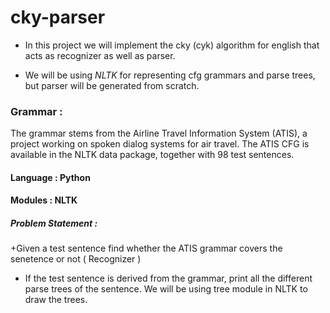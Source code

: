 # cky-parser

+ In this project we will implement the cky (cyk) algorithm for english that acts as recognizer as well as parser.

+ We will be using *NLTK* for representing cfg grammars and parse trees, but parser will be generated from scratch.

### Grammar :

The grammar stems from the Airline Travel Information System (ATIS), a project working on spoken dialog systems for air travel.
The ATIS CFG is available in the NLTK data package, together with 98 test sentences.


#### Language : Python

#### Modules : NLTK

##### Problem Statement :

  +Given a test sentence find whether the ATIS grammar covers the senetence or not ( Recognizer )
  + If the test sentence is derived from the grammar, print all the different parse trees of the sentence. We will be using tree module in NLTK to draw the trees.


